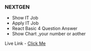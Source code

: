 ### NEXTGEN

<ul> 
      <li> Show IT Job </li>
      <li> Apply IT Job  </li>
      <li> React Basic 4 Question Answer </li>
      <li> Show Chart ,your number or aother </li>
    </ul>

Live Link - <a href="https://nextgen-bd.netlify.app/ " target="_blank"> Click Me</a>
